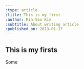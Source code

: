 ```yaml
---
:type: article
:title: This is my first
:author: Min Soo Kim
:subtitle: About writing article
:published_on: 2013-01-17
---
```




## This is my firsts
Some 